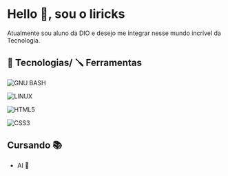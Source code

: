 
# Hello 🤗, sou o liricks
Atualmente sou aluno da DIO e desejo me integrar nesse mundo incrível da Tecnologia.




## 👾 Tecnologias/ 🪛 Ferramentas
![GNU BASH](https://img.shields.io/badge/GNU%20Bash-4EAA25?style=for-the-badge&logo=GNU%20Bash&logoColor=white)

![LINUX](https://img.shields.io/badge/Linux-FCC624?style=for-the-badge&logo=linux&logoColor=black)
 
![HTML5](https://img.shields.io/badge/HTML5-000?style=for-the-badge&logo=html5&logoColor=30A3DC)

![CSS3](https://img.shields.io/badge/CSS3-000?style=for-the-badge&logo=css3&logoColor=E94D5F)

## Cursando 📚
- AI 🤖
